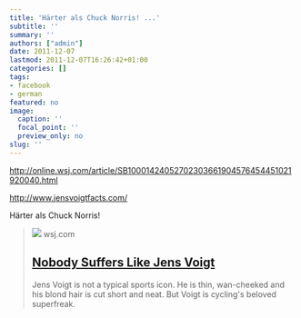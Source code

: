```yaml
---
title: 'Härter als Chuck Norris! ...'
subtitle: ''
summary: ''
authors: ["admin"]
date: 2011-12-07
lastmod: 2011-12-07T16:26:42+01:00
categories: []
tags:
- facebook
- german
featured: no
image:
  caption: ''
  focal_point: ''
  preview_only: no
slug: ''
---
```

http://online.wsj.com/article/SB10001424052702303661904576454451021920040.html

http://www.jensvoigtfacts.com/

Härter als Chuck Norris!
> [![](https://s.wsj.net/public/resources/images/PJ-BB841_SP_TOU_G_20110718180911.jpg)](http://online.wsj.com/article/SB10001424052702303661904576454451021920040.html)
> wsj.com
> ## [Nobody Suffers Like Jens Voigt](http://online.wsj.com/article/SB10001424052702303661904576454451021920040.html)
>
>Jens Voigt is not a typical sports icon. He is thin, wan-cheeked and his blond hair is cut short and neat. But Voigt is cycling's beloved superfreak.


